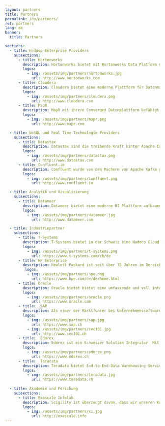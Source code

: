 ```yaml
---
layout: partners
title: Partners
permalink: /de/partners/
ref: partners
lang: de
banner:
  title: Partners

sections:
  - title: Hadoop Enterprise Providers
    subsections:
      - title: Hortonworks
        description: Hortonworks bietet mit Hortonworks Data Platform und Hortonworks Data Flow zwei 100% Open Source Technologie Stacks für Ihre moderne Informationsplattform. Scigility gehört seit 2013 zu den Hortonworks System Integratoren und waren damit die ersten Hortonworkspartner in der Schweiz.
        logos:
          - img: /assets/img/partners/hortonworks.jpg
            url: http://www.hortonworks.com
      - title: Cloudera
        description: Cloudera bietet eine moderne Plattform für Datenmanagement und Analytik an, welche schnell, einfach zu bedienen und sicher ist.
        logos:
          - img: /assets/img/partners/cloudera.png
            url: http://www.cloudera.com
      - title: MapR
        description: MapR mit ihrere Converged Datenplattform befähigt Unternehmen neuen Vorteile und Wertschöpfung aus ihren Daten zu generieren.
        logos:
          - img: /assets/img/partners/mapr.png
            url: http://www.mapr.com

  - title: NoSQL und Real Time Technologie Providers
    subsections:
      - title: Datastax
        description: Datastax sind die treibende Kraft hinter Apache Cassandra. Mit der Datastax Enterprise Plattform erhalten Sie eine verteilte und hoch skalierbare NoSQL, Search und GraphDB Plattform an, welche über Rechenzentren hinweg verteilt werden kann.
        logos:
          - img: /assets/img/partners/datastax.png
            url: http://www.datastax.com
      - title: Confluent.io
        description: Confluent wurde von den Machern von Apache Kafka gegründet. Confluent bietet eine Echtzeitverarbeitungsplattform an, welche es erlaubt Unternehmungen die maximale Wertschöpfung aus ihren Datenströmen zu generieren. Scigility ist seit 2016 Partner von Confluent.
        logos:
          - img: /assets/img/partners/confluent.png
            url: http://www.confluent.io

  - title: Analytik und Visualisierung
    subsections:
      - title: Datameer
        description: Datameer bietet eine moderne BI Plattform aufbauend auf Hadoop an. Mit Datameer können Datenpipelines einfach aufgebaut werden. Dabei unterstützt Datameer sowohl das Einbinden von neuen Datenquellen, wie auch das Spreadsheet-ähnliche bearbeiten von Daten auf Hadoop.
        logos:
          - img: /assets/img/partners/datameer.jpg
            url: http://www.datameer.com

  - title: Industriepartner
    subsections:
      - title: T-Systems
        description: T-Systems bietet in der Schweiz eine Hadoop Cloud Lösung an. Mit dieser Lösung können Unternehmen ein bare-metal Hadoop Cluster in einem PaaS Angebot erhalten, welches neben optimaler Anbindung an das Kundennetzwerk auch garantiert, dass Ihre Daten nur auf dedizierter Hardware für Sie in der Schweiz liegt. Scigility und T-Systems arbeiten eng zusammen, um diese PaaS optimal für Sie einzusetzen.
        logos:
          - img: /assets/img/partners/t-systems.png
            url: https://www.t-systems.com/ch/de
      - title: HP Enterprise
        description: Hewlett Packard ist seit über 75 Jahren im Bereich Innovationen tätig. HPs umfassendes Portfolio sind Teil einer Innovationsstrategie, die entwickelt wurde, um Organisationen aller Grössen – vom weltweit tätigen Konzern bis hin zum lokalen Startup-Unternehmen – bei der Transformation von traditionellen Technologieplattformen auf IT-Systeme der Zukunft zu unterstützen. Scigility und HPE arbeiten gemeinsam um die digitale Transformation bei Kunden optimal voranzubringen.
         logos:
          - img: /assets/img/partners/hpe.png
            url: https://www.hpe.com/de/de/home.html
      - title: Oracle
        description: Oracle bietet bietet eine umfassende und voll integrierte Palette an Stack- und Cloud-Anwendungen, Plattform-Services und Engineered Systems. Viele Unternehmen, welche Big Data Technologien einsetzen, haben Oracle Systeme als Datenquellen und Datenkonsument. Scigility und Oracle arbeiten zusammen, um Ihnen die bestmögliche Integration von Big Data und Oracle Technologien zu gewährleisten.
        logos:
          - img: /assets/img/partners/oracle.png
            url: https://www.oracle.com
      - title:  SAP
        description: Als einer der Marktführer bei Unternehmenssoftware hilft SAP Unternehmen und Organisationen dabei, die schädlichen Auswirkungen von Komplexität zu minimieren, neue Möglichkeiten für Innovation und Wachstum zu schaffen und im Wettbewerb erfolgreich zu sein. Scigility hat sich spezialisiert auf die Integration von SAP HANA und Hadoop Umgebungen. Dabei arbeiten wir mit unseren SAP Partnern SEC1.01 zusammen.
        logos:
          - img: /assets/img/partners/sap.jpg
            url: https://www.sap.ch
          - img: /assets/img/partners/sec101.jpg
            url: http://www.sec101.ch
      - title:  Edorex
        description: Edorex ist ein Schweizer Solution Integrator. Mit Edorex zusammen erarbeitet Scigility innovative, datengetriebene Lösungen für unsere Kunden.
        logos:
          - img: /assets/img/partners/edorex.png
            url: https://www.edorex.ch
      - title:  Teradata
        description: Teradata bietet End-to-End-Data Warehousing Services sowie Lösungen für Big Data Analytics, mit denen Sie zu einem datenbasierten Unternehmen avancieren und so Ihren Umsatz steigern, die Effizienz erhöhen und überzeugende Kundenerfahrungen bewirken können. Scigility arbeitet mit Teradata zusammen um Hadoop, Teradata Data Warehouse und Teradata AsterData bestmöglich zu integrieren.
        logos:
          - img: /assets/img/partners/teradata.jpg
            url: https://www.teradata.ch
  
  - title: Akademie und Forschung
    subsections:
      - title: Exascale Infolab
        description: Scigility ist überzeugt davon, dass wir unseren Kunden die besten Leistungen anbieten können, wenn wir mit guten Industrie- und Akademie-Partnern zusammenarbeiten. Darum sind wir stets darum bestrebt auch einen Beitrag in Forschung und Entwicklung von Big Data Technologien zu leisten. Mit dem Exascale Info Lab arbeitet Scigility auf einer täglichen Basis zusammen, damit wir unseren Kunden immer ein kompetenter Partner bei den neuesten Technologien und Methoden sind.
        logos:
          - img: /assets/img/partners/xi.jpg
            url: http://exascale.info
---
```

